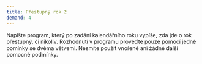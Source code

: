 ```yaml
---
title: Přestupný rok 2
demand: 4
---
```


Napište program, který po zadání kalendářního roku vypíše, zda jde o rok přestupný, či nikoliv. Rozhodnutí v programu proveďte pouze pomocí jedné pomínky se dvěma větvemi. Nesmíte použít vnořené ani žádné další pomocné podmínky.
